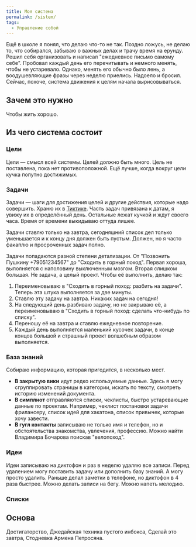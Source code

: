 ```yaml
---
title: Моя система
permalink: /sistem/
tags:
  - Управление собой
---
```

Ещё в школе я понял, что делаю что-то не так. Поздно ложусь, не делаю то, что собирался, забываю о важных делах и трачу время на ерунду. Решил себя организовать и написал "ежедневное письмо самому себе". Пробовал каждый день его перечитывать и немного менять, чтобы не устаревало. Однако, менять его обычно было лень, а воодушевляющие фразы через неделю приелись. Надоело и бросил. Сейчас, похоче, система движения к целям начала вырисовываться.

## Зачем это нужно

Чтобы жить хорошо.

## Из чего система состоит

### Цели

Цели — смысл всей системы. Целей должно быть много. Цель не поставлена, пока нет противоположной. Ещё лучше, когда вокруг цели кучка попутно достижимых.

### Задачи
Задачи — шаги для достижения целей и другие действия, которые надо совершить. Храню их в [Тиктике](https://ticktick.com/). Часть задач привязана к датам, я увижу их в определённый день. Остальные лежат кучкой и ждут своего часа. Время от времени выкидываю оттуда лишее.

Задачи ставлю только на завтра, сегодняшний список дел только уменьшается и к концу дня должен быть пустым. Должен, но я часто факаплю и просроченных задач полно.

Задачи попадаются разной степени детализации. От "Позвонить Пушкину +79051234567" до "Сходить в горный поход". Первая хороша, выполняется с наполовину выключенным мозгом. Вторая слишком большая. Не задача, а целый проект. Чтобы её выполнить, делаю так:

1. Переименовываю в "Сходить в горный поход: разбить на задачи". Теперь эта штука выполняется за две минуты.
2. Ставлю эту задачу на завтра. Никаких задач на сегодня!
2. На следующий день разбиваю задачу, но не закрываю её, а переименовываю в "Сходить в горный поход: сделать что-нибудь по списку".
3. Переношу её на завтра и ставлю ежедневное повторение.
4. Каждый день выполняется маленький кусочек задачи, в конце концов большой и страшный проект волшебным образом выполняется.

### База знаний
Собираю информацию, которая пригодится, в несколько мест.

* **В закрытую вики** идут редко используемые данные. Здесь я могу сгруппировать страницы в категории, искать по тексту, смотреть историю изменений документа.
* **В симплнот** отправляются списки, чеклисты, быстро устаревающие данные по проектам. Например, чеклист постановки задачи фрилансеру, список идей для хакатона, список привычек, которые хочу завести.
* **В гугл контакты** записываю не только имя и телефон, но и обстоятельства знакомства, увлечения, профессию. Можно найти Владимира Бочарова поискав "велопоход".

### Идеи
Идеи записываю на диктофон и раз в неделю удаляю все записи. Перед удалением могу поставить задачу или дополнить базу знаний. А могу просто удалить. Раньше делал заметки в телефоне, но диктофон в 4 раза быстрее. Можно делать записи на бегу. Можно напеть мелодию.

### Списки



## Основа

Достигаторство, Джедайская техника пустого инбокса, Сделай это завтра, Стодневка Армена Петросяна.
